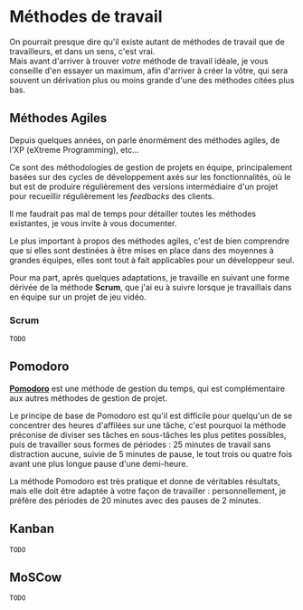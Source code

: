 # Méthodes de travail

On pourrait presque dire qu'il existe autant de méthodes de travail que de travailleurs, et dans un sens, c'est vrai.  
Mais avant d'arriver à trouver *votre* méthode de travail idéale, je vous conseille d'en essayer un maximum, afin d'arriver à créer la vôtre, qui sera souvent un dérivation plus ou moins grande d'une des méthodes citées plus bas.

## Méthodes Agiles

Depuis quelques années, on parle énormément des méthodes agiles, de l'XP (eXtreme Programming), etc…

Ce sont des méthodologies de gestion de projets en équipe, principalement basées sur des cycles de développement axés sur les fonctionnalités, où le but est de produire régulièrement des versions intermédiaire d'un projet pour recueillir régulièrement les *feedbacks* des clients.

Il me faudrait pas mal de temps pour détailler toutes les méthodes existantes, je vous invite à vous documenter.

Le plus important à propos des méthodes agiles, c'est de bien comprendre que si elles sont destinées à être mises en place dans des moyennes à grandes équipes, elles sont tout à fait applicables pour un développeur seul.

Pour ma part, après quelques adaptations, je travaille en suivant une forme dérivée de la méthode **Scrum**, que j'ai eu à suivre lorsque je travaillais dans en équipe sur un projet de jeu vidéo.

### Scrum

`TODO`

## Pomodoro

[**Pomodoro**](http://pomodorotechnique.com) est une méthode de gestion du temps, qui est complémentaire aux autres méthodes de gestion de projet.

Le principe de base de Pomodoro est qu'il est difficile pour quelqu'un de se concentrer des heures d'affilées sur une tâche, c'est pourquoi la méthode préconise de diviser ses tâches en sous-tâches les plus petites possibles, puis de travailler sous formes de périodes : 25 minutes de travail sans distraction aucune, suivie de 5 minutes de pause, le tout trois ou quatre fois avant une plus longue pause d'une demi-heure.

La méthode Pomodoro est très pratique et donne de véritables résultats, mais elle doit être adaptée à votre façon de travailler : personnellement, je préfère des périodes de 20 minutes avec des pauses de 2 minutes.

## Kanban

`TODO`

## MoSCow

`TODO`